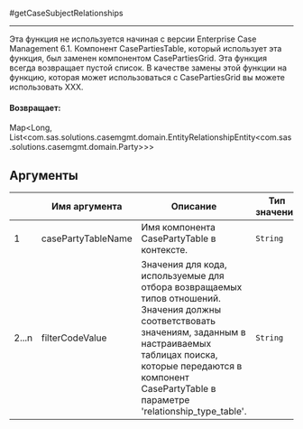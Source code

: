 #getCaseSubjectRelationships

---

Эта функция не используется начиная с версии Enterprise Case Management 6.1.
Компонент CasePartiesTable, который использует эта функция, был заменен компонентом CasePartiesGrid.
Эта функция всегда возвращает пустой список.
В качестве замены этой функции на функцию, которая может использоваться с CasePartiesGrid вы можете использовать XXX.

#### Возвращает:

Map<Long, List<com.sas.solutions.casemgmt.domain.EntityRelationshipEntity<com.sas.solutions.casemgmt.domain.Party>>>

## Аргументы

|  | Имя аргумента | Описание | Тип значения |
| --- | --- | --- | --- |
| 1 | casePartyTableName | Имя компонента CasePartyTable в контексте. | `String` |
| 2...n | filterCodeValue | Значения для кода, используемые для отбора возвращаемых типов отношений. Значения должны соответствовать значениям, заданным в настраиваемых таблицах поиска, которые передаются в компонент CasePartyTable в параметре 'relationship\_type\_table'. | `String` |


